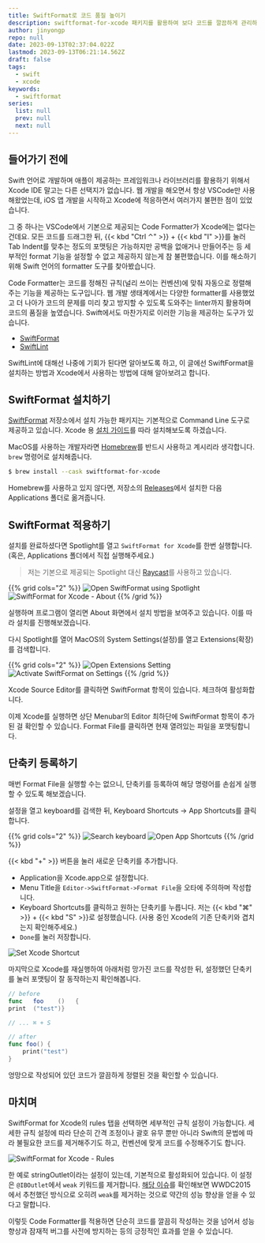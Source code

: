 ```yaml
---
title: SwiftFormat로 코드 품질 높이기
description: swiftformat-for-xcode 패키지를 활용하여 보다 코드를 깔끔하게 관리하는 법에 대해 알아봅니다.
author: jinyongp
repo: null
date: 2023-09-13T02:37:04.022Z
lastmod: 2023-09-13T06:21:14.562Z
draft: false
tags:
  - swift
  - xcode
keywords:
  - swiftformat
series:
  list: null
  prev: null
  next: null
---
```


## 들어가기 전에

Swift 언어로 개발하며 애플이 제공하는 프레임워크나 라이브러리를 활용하기 위해서 Xcode IDE 말고는 다른 선택지가 없습니다. 웹 개발을 해오면서 항상 VSCode만 사용해왔었는데, iOS 앱 개발을 시작하고 Xcode에 적응하면서 여러가지 불편한 점이 있었습니다.

그 중 하나는 VSCode에서 기본으로 제공되는 Code Formatter가 Xcode에는 없다는 건데요. 모든 코드를 드래그한 뒤, {{< kbd "Ctrl ⌃" >}} +  {{< kbd "I" >}}를 눌러 Tab Indent를 맞추는 정도의 포맷팅은 가능하지만 공백을 없애거나 만들어주는 등 세부적인 format 기능을 설정할 수 없고 제공하지 않는게 참 불편했습니다. 이를 해소하기 위해 Swift 언어의 formatter 도구를 찾아봤습니다.

Code Formatter는 코드를 정해진 규칙(널리 쓰이는 컨벤션)에 맞춰 자동으로 정렬해주는 기능을 제공하는 도구입니다. 웹 개발 생태계에서는 다양한 formatter를 사용했었고 더 나아가 코드의 문제를 미리 찾고 방지할 수 있도록 도와주는 linter까지 활용하며 코드의 품질을 높였습니다. Swift에서도 마찬가지로 이러한 기능을 제공하는 도구가 있습니다.

- [SwiftFormat](https://github.com/nicklockwood/SwiftFormat)
- [SwiftLint](https://github.com/realm/SwiftLint)

SwiftLint에 대해선 나중에 기회가 된다면 알아보도록 하고, 이 글에선 SwiftFormat을 설치하는 방법과 Xcode에서 사용하는 방법에 대해 알아보려고 합니다.

## SwiftFormat 설치하기

[SwiftFormat](https://github.com/nicklockwood/SwiftFormat) 저장소에서 설치 가능한 패키지는 기본적으로 Command Line 도구로 제공하고 있습니다. Xcode 용 [설치 가이드](https://github.com/nicklockwood/SwiftFormat#xcode-source-editor-extension)를 따라 설치해보도록 하겠습니다.

MacOS를 사용하는 개발자라면 [Homebrew](https://brew.sh/)를 반드시 사용하고 계시리라 생각합니다. `brew` 명령어로 설치해줍니다.

```bash
$ brew install --cask swiftformat-for-xcode
```

Homebrew를 사용하고 있지 않다면, 저장소의 [Releases](https://github.com/nicklockwood/SwiftFormat/releases)에서 설치한 다음 Applications 폴더로 옮겨줍니다.

## SwiftFormat 적용하기

설치를 완료하셨다면 Spotlight를 열고 `SwiftFormat for Xcode`를 한번 실행합니다. (혹은, Applications 폴더에서 직접 실행해주세요.)

>저는 기본으로 제공되는 Spotlight 대신 [Raycast](https://raycast.com/)를 사용하고 있습니다.

{{% grid cols="2" %}}
![Open SwiftFormat using Spotlight](/image/posts/xcode/1/open-swiftformat.png)
![SwiftFormat for Xcode - About](/image/posts/xcode/1/swiftformat-for-xcode-about.png)
{{% /grid %}}


실행하며 프로그램이 열리면 About 화면에서 설치 방법을 보여주고 있습니다. 이를 따라 설치를 진행해보겠습니다.  

다시 Spotlight를 열어 MacOS의 System Settings(설정)를 열고 Extensions(확장)를 검색합니다.

{{% grid cols="2" %}}
![Open Extensions Setting](/image/posts/xcode/1/open-extensions.png)
![Activate SwiftFormat on Settings](/image/posts/xcode/1/activate-swiftformat.png)
{{% /grid %}}

Xcode Source Editor를 클릭하면 SwiftFormat 항목이 있습니다. 체크하여 활성화합니다.


이제 Xcode를 실행하면 상단 Menubar의 Editor 최하단에 SwiftFormat 항목이 추가된 걸 확인할 수 있습니다. Format File를 클릭하면 현재 열려있는 파일을 포맷팅합니다.

## 단축키 등록하기

매번 Format File을 실행할 수는 없으니, 단축키를 등록하여 해당 명령어를 손쉽게 실행할 수 있도록 해보겠습니다.

설정을 열고 keyboard를 검색한 뒤, Keyboard Shortcuts -> App Shortcuts를 클릭합니다.

{{% grid cols="2" %}}
![Search keyboard](/image/posts/xcode/1/search-keyboard.png)
![Open App Shortcuts](/image/posts/xcode/1/open-app-shortcuts.png)
{{% /grid %}}

{{< kbd "\+" >}} 버튼을 눌러 새로운 단축키를 추가합니다.

- Application을 Xcode.app으로 설정합니다.
- Menu Title을 `Editor->SwiftFormat->Format File`을 오타에 주의하며 작성합니다.
- Keyboard Shortcuts를 클릭하고 원하는 단축키를 누릅니다. 저는 {{< kbd "⌘" >}} + {{< kbd "S" >}}로 설정했습니다. (사용 중인 Xcode의 기존 단축키와 겹치는지 확인해주세요.)
- `Done`를 눌러 저장합니다. 

![Set Xcode Shortcut](/image/posts/xcode/1/set-xcode-shortcut.png)

마지막으로 Xcode를 재실행하여 아래처럼 망가진 코드를 작성한 뒤, 설정했던 단축키를 눌러 포맷팅이 잘 동작하는지 확인해봅니다.

```swift
// before
func   foo    ()   {
print  ("test")}

// ... ⌘ + S

// after
func foo() {
    print("test")
}
```

엉망으로 작성되어 있던 코드가 깔끔하게 정렬된 것을 확인할 수 있습니다.

## 마치며

SwiftFormat for Xcode의 rules 탭을 선택하면 세부적인 규칙 설정이 가능합니다. 세세한 규칙 설정에 따라 단순히 간격 조정이나 괄호 유무 뿐만 아니라 Swift의 문법에 따라 불필요한 코드를 제거해주기도 하고, 컨벤션에 맞게 코드를 수정해주기도 합니다.

![SwiftFormat for Xcode - Rules](/image/posts/xcode/1/swiftformat-for-xcode-rules.png)

한 예로 stringOutlet이라는 설정이 있는데, 기본적으로 활성화되어 있습니다. 이 설정은 `@IBOutlet`에서 `weak` 키워드를 제거합니다. [해당 이슈](https://github.com/nicklockwood/SwiftFormat/issues/740#issuecomment-692558057)를 확인해보면 WWDC2015에서 추천했던 방식으로 오히려 `weak`를 제거하는 것으로 약간의 성능 향상을 얻을 수 있다고 말합니다.

이렇듯 Code Formatter를 적용하면 단순히 코드를 깔끔히 작성하는 것을 넘어서 성능 향상과 잠재적 버그를 사전에 방지하는 등의 긍정적인 효과를 얻을 수 있습니다.
